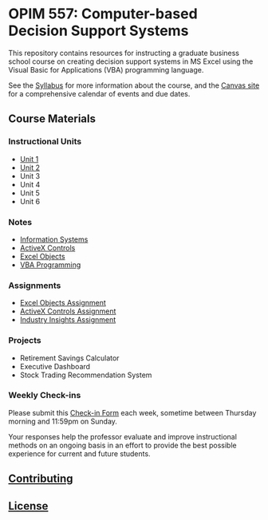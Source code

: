 # OPIM 557: Computer-based Decision Support Systems

This repository contains resources for instructing a graduate business school course on creating decision support systems in MS Excel using the Visual Basic for Applications (VBA) programming language.

See the [Syllabus](/syllabus-20180318.pdf) for more information about the course, and the [Canvas site](https://georgetown.instructure.com/) for a comprehensive calendar of events and due dates.

## Course Materials

### Instructional Units

  + [Unit 1](/units/unit-1/agenda.md)
  + [Unit 2](/units/unit-2/agenda/md)
  + Unit 3
  + Unit 4
  + Unit 5
  + Unit 6

### Notes

  + [Information Systems](/notes/information-systems/notes.md)
  + [ActiveX Controls](/notes/active-x-controls/notes.md)
  + [Excel Objects](/notes/excel-objects)
  + [VBA Programming](/notes/visual-basic)

### Assignments

  + [Excel Objects Assignment](/assignments/excel-objects/assignment.md)
  + [ActiveX Controls Assignment](/assignments/activex-controls/assignment.md)
  + [Industry Insights Assignment](/assignments/industry-insights/assignment.md)

### Projects

  + Retirement Savings Calculator
  + Executive Dashboard
  + Stock Trading Recommendation System

### Weekly Check-ins

Please submit this [Check-in Form](https://goo.gl/forms/7zcXMV6TQCTVRcWw1) each week, sometime between Thursday morning and 11:59pm on Sunday.

Your responses help the professor evaluate and improve instructional methods on an ongoing basis in an effort to provide the best possible experience for current and future students.

## [Contributing](/CONTRIBUTING.md)

## [License](/LICENSE.md)
